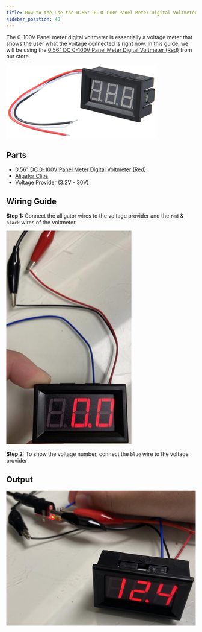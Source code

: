 ```yaml
---
title: How to the Use the 0.56" DC 0-100V Panel Meter Digital Voltmeter (Red)
sidebar_position: 40
---
```


The 0-100V Panel meter digital voltmeter is essentially a voltage meter that shows the user what the voltage connected is right now. In this guide, we will be using the [0.56" DC 0-100V Panel Meter Digital Voltmeter (Red)](https://www.canadarobotix.com/products/2383) from our store.

![](/img/docs/product_guide/2383_01.png)

## Parts
* [0.56" DC 0-100V Panel Meter Digital Voltmeter (Red)](https://www.canadarobotix.com/products/2383)
* [Aligator Clips](https://www.canadarobotix.com/products/637)
* Voltage Provider (3.2V - 30V)

## Wiring Guide

**Step 1:** Connect the alligator wires to the voltage provider and the `red` & `black` wires of the voltmeter

![](/img/docs/product_guide/2383_02.png)

**Step 2:** To show the voltage number, connect the `blue` wire to the voltage provider

## Output

![](/img/docs/product_guide/2383_03.png)